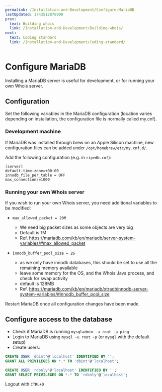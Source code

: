 ```yaml
---
permalink: /Installation-and-Development/Configure-MariaDB
lastUpdated: 1743512878000
prev:
  text: Building whois
  link: /Installation-and-Development/Building-whois/
next:
  text: Coding standard
  link: /Installation-and-Development/Coding-standard/
---
```


# Configure MariaDB

Installing a MariaDB server is useful for development, or for running your own Whois server.

## Configuration

Set the following variables in the MariaDB configuration (location varies depending on installation, the configuration file is normally called my.cnf).

### Development machine
If MariaDB was installed through brew on an Apple Silicon machine, new configuration files can be added under `/opt/homebrew/etc/my.cnf.d/`.

Add the following configuration (e.g. in `ripedb.cnf`):
```
[server]
default-time-zone=+00:00
innodb_file_per_table = OFF
max_connections=1000
```

### Running your own Whois server
If you wish to run your own Whois server, you need additional variables to be modified:

* `max_allowed_packet = 20M`
  * We need big packet sizes as some objects are very big
  * Default is 1M 
  * Ref. https://mariadb.com/kb/en/mariadb/server-system-variables/#max_allowed_packet

* `innodb_buffer_pool_size = 2G`
  * as we only have innodb databases, this should be set to use all the remaining memory available
  * leave some memory for the OS, and the Whois Java process, and check for swap activity
  * default is 128MB
  * Ref. https://mariadb.com/kb/en/mariadb/xtradbinnodb-server-system-variables/#innodb_buffer_pool_size

Restart MariaDB once all configuration changes have been made.

## Configure access to the database

* Check if MariaDB is running `mysqladmin -u root -p ping`
* Login to MariaDB using `mysql -u root -p` (or `mysql` with the default setup)
* Create users:

``` sql
CREATE USER 'dbint'@'localhost' IDENTIFIED BY '';
GRANT ALL PRIVILEGES ON *.* TO 'dbint'@'localhost';

CREATE USER 'rdonly'@'localhost' IDENTIFIED BY '';
GRANT SELECT PRIVILEGES ON *.* TO 'rdonly'@'localhost';
```
  
Logout with `CTRL+D`
